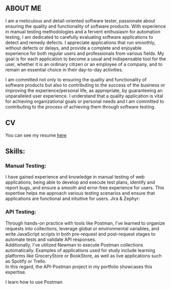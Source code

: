## ABOUT ME

I am a meticulous and detail-oriented software tester, passionate about ensuring the quality and functionality of software products. With experience in manual testing methodologies and a fervent enthusiasm for automation testing, I am dedicated to carefully evaluating software applications to detect and remedy defects. I appreciate applications that run smoothly, without defects or delays, and provide a complete and enjoyable experience for both regular users and professionals from various fields. My goal is for each application to become a usual and indispensable tool for the user, whether it is an ordinary citizen or an employee of a company, and to remain an essential choice in their day-to-day activities.

I am committed not only to ensuring the quality and functionality of software products but also to contributing to the success of the business or improving the experience/personal life, as appropriate, by guaranteeing an unparalleled user experience. I understand that a quality application is vital for achieving organizational goals or personal needs and I am committed to contributing to the process of achieving them through software testing.

## CV

You can see my resume [here](https://github.com/Dragosne/Portfolio/blob/main/TM-Projects/TEST%20PLAN%20PROJECT/ProjectImages/CV_Dragos_Nechifor_QA_Tester.pdf)


## Skills:

### Manual Testing:

I have gained experience and knowledge in manual testing of web applications, being able to develop and execute test plans, identify and report bugs, and ensure a smooth and error-free experience for users. This expertise helps me approach various testing scenarios and ensure that applications are functional and intuitive for users.
Jira & Zephyr:


### API Testing: 

Through hands-on practice with tools like Postman, I've learned to organize requests into collections, leverage global or environmental variables, and write JavaScript scripts in both pre-request and post-request stages to automate tests and validate API responses. <br>
Additionally, I've utilized Newman to execute Postman collections automatically. <be>
Examples of applications used for study include learning platforms like GroceryStore or BookStore, as well as live applications such as Spotify or Trello. <br>
In this regard, the API-Postman project in my portfolio showcases this expertise.

I learn how to use Postman 
